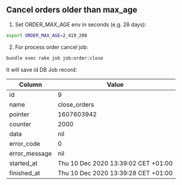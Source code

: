 ## Cancel orders older than max_age

1. Set ORDER_MAX_AGE env in seconds (e.g. 28 days):

```bash
export ORDER_MAX_AGE=2_419_200
```

2. For process order cancel job:

```bash
bundle exec rake job job:order:close
```

It will save id DB Job record:

| Column | Value |
|--------|-------|
| id | 9 |
| name | close_orders |
| pointer | 1607603942 |
| counter | 2000 |
| data | nil |
| error_code | 0 |
| error_message | nil |
| started_at | Thu 10 Dec 2020 13:39:02 CET +01:00 |
| finished_at | Thu 10 Dec 2020 13:39:28 CET +01:00 |
